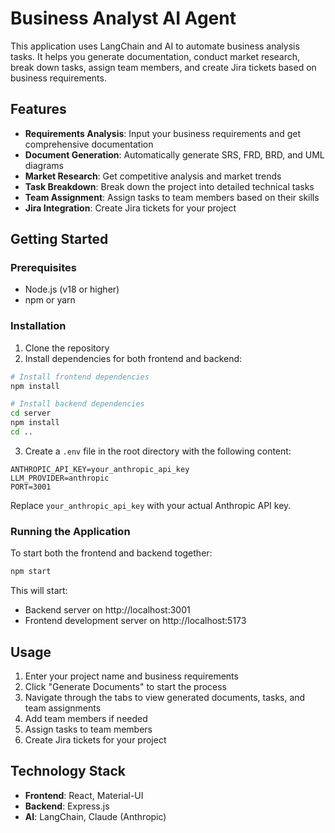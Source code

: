 # Business Analyst AI Agent

This application uses LangChain and AI to automate business analysis tasks. It helps you generate documentation, conduct market research, break down tasks, assign team members, and create Jira tickets based on business requirements.

## Features

- **Requirements Analysis**: Input your business requirements and get comprehensive documentation
- **Document Generation**: Automatically generate SRS, FRD, BRD, and UML diagrams
- **Market Research**: Get competitive analysis and market trends
- **Task Breakdown**: Break down the project into detailed technical tasks
- **Team Assignment**: Assign tasks to team members based on their skills
- **Jira Integration**: Create Jira tickets for your project

## Getting Started

### Prerequisites

- Node.js (v18 or higher)
- npm or yarn

### Installation

1. Clone the repository
2. Install dependencies for both frontend and backend:

```bash
# Install frontend dependencies
npm install

# Install backend dependencies
cd server
npm install
cd ..
```

3. Create a `.env` file in the root directory with the following content:

```
ANTHROPIC_API_KEY=your_anthropic_api_key
LLM_PROVIDER=anthropic
PORT=3001
```

Replace `your_anthropic_api_key` with your actual Anthropic API key.

### Running the Application

To start both the frontend and backend together:

```bash
npm start
```

This will start:
- Backend server on http://localhost:3001
- Frontend development server on http://localhost:5173

## Usage

1. Enter your project name and business requirements
2. Click "Generate Documents" to start the process
3. Navigate through the tabs to view generated documents, tasks, and team assignments
4. Add team members if needed
5. Assign tasks to team members
6. Create Jira tickets for your project

## Technology Stack

- **Frontend**: React, Material-UI
- **Backend**: Express.js
- **AI**: LangChain, Claude (Anthropic)
